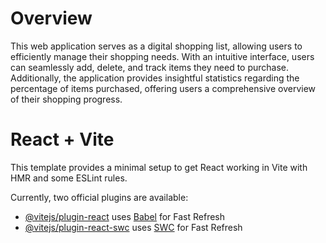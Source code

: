 # Overview

This web application serves as a digital shopping list, allowing users to efficiently manage their shopping needs. With an intuitive interface, users can seamlessly add, delete, and track items they need to purchase. Additionally, the application provides insightful statistics regarding the percentage of items purchased, offering users a comprehensive overview of their shopping progress.

# React + Vite

This template provides a minimal setup to get React working in Vite with HMR and some ESLint rules.

Currently, two official plugins are available:

- [@vitejs/plugin-react](https://github.com/vitejs/vite-plugin-react/blob/main/packages/plugin-react/README.md) uses [Babel](https://babeljs.io/) for Fast Refresh
- [@vitejs/plugin-react-swc](https://github.com/vitejs/vite-plugin-react-swc) uses [SWC](https://swc.rs/) for Fast Refresh
